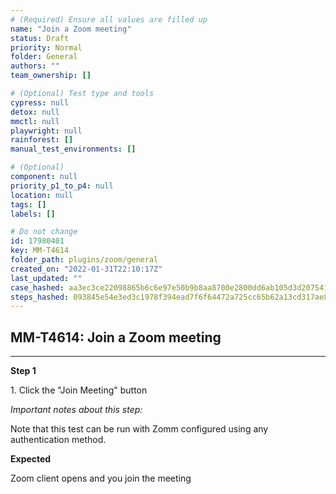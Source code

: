 ```yaml
---
# (Required) Ensure all values are filled up
name: "Join a Zoom meeting"
status: Draft
priority: Normal
folder: General
authors: ""
team_ownership: []

# (Optional) Test type and tools
cypress: null
detox: null
mmctl: null
playwright: null
rainforest: []
manual_test_environments: []

# (Optional)
component: null
priority_p1_to_p4: null
location: null
tags: []
labels: []

# Do not change
id: 17980401
key: MM-T4614
folder_path: plugins/zoom/general
created_on: "2022-01-31T22:10:17Z"
last_updated: ""
case_hashed: aa3ec3ce22098865b6c6e97e50b9b8aa8700e2800dd6ab105d3d207541a11eca39d7e9d70e2c4ec29982fa8d15ea7cd0
steps_hashed: 093845e54e3ed3c1978f394ead7f6f64472a725cc65b62a13cd317ae8830d2082dcc7e111e7a1bcad28cbeb1a3ece3db
---
```


## MM-T4614: Join a Zoom meeting

---

**Step 1**

1\. Click the "Join Meeting" button

_Important notes about this step:_

Note that this test can be run with Zomm configured using any authentication method.

**Expected**

Zoom client opens and you join the meeting

